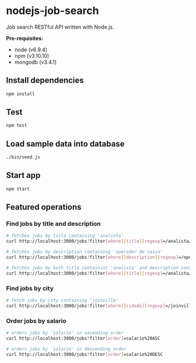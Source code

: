 # nodejs-job-search
Job search RESTful API written with Node.js.

**Pre-requisites:**
- node (v6.9.4)
- npm (v3.10.10)
- mongodb (v3.4.1)

## Install dependencies
```bash
npm install
```

## Test
```bash
npm test
```

## Load sample data into database
```bash
./bin/seed.js
```

## Start app
```bash
npm start
```

## Featured operations
### Find jobs by title and description
```bash
# fetches jobs by title containing 'analista'
curl http://localhost:3000/jobs?filter[where][title][regexp]=/analista/i

# fetches jobs by description containing 'operador de caixa'
curl http://localhost:3000/jobs?filter[where][description][regexp]=/operador%20de%20caixa/i

# fetches jobs by both title containint 'analista' and description containint 'operador de caixa'
curl http://localhost:3000/jobs?filter[where][title][regexp]=/analista/i&filter[where][description][regexp]=/operador%20de%20caixa/i
```

### Find jobs by city
```bash
# fetch jobs by city containing 'joinville'
curl http://localhost:3000/jobs?filter[where][cidade][regexp]=/joinville/i
```

### Order jobs by salario
```bash
# orders jobs by 'salario' in ascending order
curl http://localhost:3000/jobs?filter[order]=salario%20ASC

# orders jobs by 'salario' in descending order
curl http://localhost:3000/jobs?filter[order]=salario%20DESC
```
